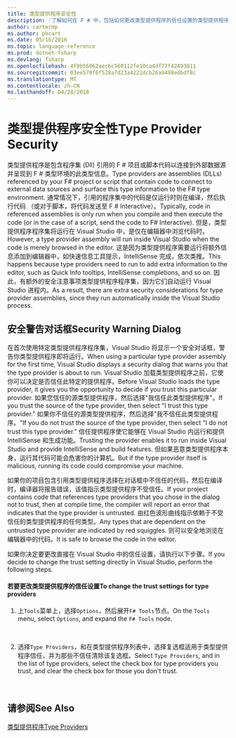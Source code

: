 ```yaml
---
title: 类型提供程序安全性
description: '了解如何在 F # 中，包括如何更改类型提供程序的信任设置的类型提供程序安全性。'
author: cartermp
ms.author: phcart
ms.date: 05/16/2016
ms.topic: language-reference
ms.prod: dotnet-fsharp
ms.devlang: fsharp
ms.openlocfilehash: 4f0b55062aec6c560112fe10ca4df77f42493011
ms.sourcegitcommit: 03ee570f6f528a7d23a4221dcb26a9498edbdf8c
ms.translationtype: MT
ms.contentlocale: zh-CN
ms.lasthandoff: 04/28/2018
---
```

# <a name="type-provider-security"></a><span data-ttu-id="c391e-103">类型提供程序安全性</span><span class="sxs-lookup"><span data-stu-id="c391e-103">Type Provider Security</span></span>

<span data-ttu-id="c391e-104">类型提供程序是包含程序集 (Dll) 引用的 F # 项目或脚本代码以连接到外部数据源并呈现到 F # 类型环境的此类型信息。</span><span class="sxs-lookup"><span data-stu-id="c391e-104">Type providers are assemblies (DLLs) referenced by your F# project or script that contain code to connect to external data sources and surface this type information to the F# type environment.</span></span> <span data-ttu-id="c391e-105">通常情况下，引用的程序集中的代码是仅运行时则在编译，然后执行代码 （或对于脚本，将代码发送至 F # Interactive）。</span><span class="sxs-lookup"><span data-stu-id="c391e-105">Typically, code in referenced assemblies is only run when you compile and then execute the code (or in the case of a script, send the code to F# Interactive).</span></span> <span data-ttu-id="c391e-106">但是，类型提供程序程序集将运行在 Visual Studio 中，是仅在编辑器中浏览代码时。</span><span class="sxs-lookup"><span data-stu-id="c391e-106">However, a type provider assembly will run inside Visual Studio when the code is merely browsed in the editor.</span></span> <span data-ttu-id="c391e-107">这是因为类型提供程序需要运行将额外信息添加到编辑器中，如快速信息工具提示，IntelliSense 完成，依次类推。</span><span class="sxs-lookup"><span data-stu-id="c391e-107">This happens because type providers need to run to add extra information to the editor, such as Quick Info tooltips, IntelliSense completions, and so on.</span></span> <span data-ttu-id="c391e-108">因此，有额外的安全注意事项类型提供程序程序集，因为它们自动运行 Visual Studio 进程内。</span><span class="sxs-lookup"><span data-stu-id="c391e-108">As a result, there are extra security considerations for type provider assemblies, since they run automatically inside the Visual Studio process.</span></span>


## <a name="security-warning-dialog"></a><span data-ttu-id="c391e-109">安全警告对话框</span><span class="sxs-lookup"><span data-stu-id="c391e-109">Security Warning Dialog</span></span>
<span data-ttu-id="c391e-110">在首次使用特定类型提供程序程序集，Visual Studio 将显示一个安全对话框，警告你类型提供程序即将运行。</span><span class="sxs-lookup"><span data-stu-id="c391e-110">When using a particular type provider assembly for the first time, Visual Studio displays a security dialog that warns you that the type provider is about to run.</span></span> <span data-ttu-id="c391e-111">Visual Studio 加载类型提供程序之前，它使你可以决定是否信任此特定的提供程序。</span><span class="sxs-lookup"><span data-stu-id="c391e-111">Before Visual Studio loads the type provider, it gives you the opportunity to decide if you trust this particular provider.</span></span> <span data-ttu-id="c391e-112">如果您信任的源类型提供程序，然后选择"我信任此类型提供程序"。</span><span class="sxs-lookup"><span data-stu-id="c391e-112">If you trust the source of the type provider, then select "I trust this type provider."</span></span> <span data-ttu-id="c391e-113">如果你不信任的源类型提供程序，然后选择"我不信任此类型提供程序。"</span><span class="sxs-lookup"><span data-stu-id="c391e-113">If you do not trust the source of the type provider, then select "I do not trust this type provider."</span></span> <span data-ttu-id="c391e-114">信任提供程序使它能够在 Visual Studio 内运行和提供 IntelliSense 和生成功能。</span><span class="sxs-lookup"><span data-stu-id="c391e-114">Trusting the provider enables it to run inside Visual Studio and provide IntelliSense and build features.</span></span> <span data-ttu-id="c391e-115">但如果恶意类型提供程序本身，运行其代码可能会危害你的计算机。</span><span class="sxs-lookup"><span data-stu-id="c391e-115">But if the type provider itself is malicious, running its code could compromise your machine.</span></span>

<span data-ttu-id="c391e-116">如果你的项目包含引用类型提供程序选择在对话框中不信任的代码，然后在编译时，编译器将报告错误，该值指示类型提供程序不受信任。</span><span class="sxs-lookup"><span data-stu-id="c391e-116">If your project contains code that references type providers that you chose in the dialog not to trust, then at compile time, the compiler will report an error that indicates that the type provider is untrusted.</span></span> <span data-ttu-id="c391e-117">由红色波形曲线指示依赖于不受信任的类型提供程序的任何类型。</span><span class="sxs-lookup"><span data-stu-id="c391e-117">Any types that are dependent on the untrusted type provider are indicated by red squiggles.</span></span> <span data-ttu-id="c391e-118">则可以安全地浏览在编辑器中的代码。</span><span class="sxs-lookup"><span data-stu-id="c391e-118">It is safe to browse the code in the editor.</span></span>

<span data-ttu-id="c391e-119">如果你决定要更改直接在 Visual Studio 中的信任设置，请执行以下步骤。</span><span class="sxs-lookup"><span data-stu-id="c391e-119">If you decide to change the trust setting directly in Visual Studio, perform the following steps.</span></span>


#### <a name="to-change-the-trust-settings-for-type-providers"></a><span data-ttu-id="c391e-120">若要更改类型提供程序的信任设置</span><span class="sxs-lookup"><span data-stu-id="c391e-120">To change the trust settings for type providers</span></span>

1. <span data-ttu-id="c391e-121">上`Tools`菜单上，选择`Options`，然后展开`F# Tools`节点。</span><span class="sxs-lookup"><span data-stu-id="c391e-121">On the `Tools` menu, select `Options`, and expand the `F# Tools` node.</span></span>
<br />

2. <span data-ttu-id="c391e-122">选择`Type Providers`，和在类型提供程序列表中，选择复选框适用于类型提供程序信任，并为那些不信任清除该复选框。</span><span class="sxs-lookup"><span data-stu-id="c391e-122">Select `Type Providers`, and in the list of type providers, select the check box for type providers you trust, and clear the check box for those you don't trust.</span></span>
<br />


## <a name="see-also"></a><span data-ttu-id="c391e-123">请参阅</span><span class="sxs-lookup"><span data-stu-id="c391e-123">See Also</span></span>
[<span data-ttu-id="c391e-124">类型提供程序</span><span class="sxs-lookup"><span data-stu-id="c391e-124">Type Providers</span></span>](index.md)

